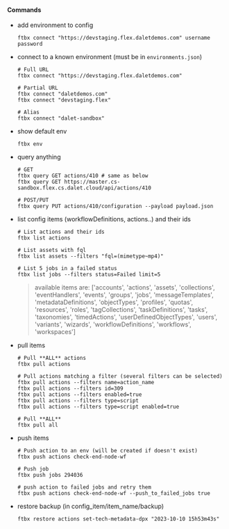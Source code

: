 #### Commands

* add environment to config
  ```shell
  ftbx connect "https://devstaging.flex.daletdemos.com" username password
  ```

* connect to a known environment (must be in `environments.json`)
  ```shell
  # Full URL
  ftbx connect "https://devstaging.flex.daletdemos.com"
  
  # Partial URL
  ftbx connect "daletdemos.com"
  ftbx connect "devstaging.flex"
  
  # Alias
  ftbx connect "dalet-sandbox"
  ```
* show default env
  ```shell
  ftbx env
  ```
  
* query anything
  ```shell
  # GET
  ftbx query GET actions/410 # same as below
  ftbx query GET https://master.cs-sandbox.flex.cs.dalet.cloud/api/actions/410
  
  # POST/PUT
  ftbx query PUT actions/410/configuration --payload payload.json
  ```

* list config items (workflowDefinitions, actions..) and their ids
  ```shell
  # List actions and their ids
  ftbx list actions

  # List assets with fql
  ftbx list assets --filters "fql=(mimetype~mp4)"
  
  # List 5 jobs in a failed status
  ftbx list jobs --filters status=Failed limit=5
  ```
  > available items are: ['accounts', 'actions', 'assets', 'collections', 'eventHandlers', 'events', 'groups', 'jobs',
              'messageTemplates', 'metadataDefinitions', 'objectTypes', 'profiles', 'quotas', 'resources', 'roles',
              'tagCollections', 'taskDefinitions', 'tasks', 'taxonomies', 'timedActions',
              'userDefinedObjectTypes', 'users', 'variants', 'wizards', 'workflowDefinitions', 'workflows',
              'workspaces']

* pull items
  ```shell
  # Pull **ALL** actions
  ftbx pull actions
  
  # Pull actions matching a filter (several filters can be selected)
  ftbx pull actions --filters name=action_name
  ftbx pull actions --filters id=309
  ftbx pull actions --filters enabled=true
  ftbx pull actions --filters type=script
  ftbx pull actions --filters type=script enabled=true
  
  # Pull **ALL**
  ftbx pull all
  ```
  
* push items
  ```shell
  # Push action to an env (will be created if doesn't exist)
  ftbx push actions check-end-node-wf 
  
  # Push job
  ftbx push jobs 294036
  
  # push action to failed jobs and retry them
  ftbx push actions check-end-node-wf --push_to_failed_jobs true
  ```
  
* restore backup (in config_item/item_name/backup)
  ```shell
  ftbx restore actions set-tech-metadata-dpx "2023-10-10 15h53m43s"
  ```